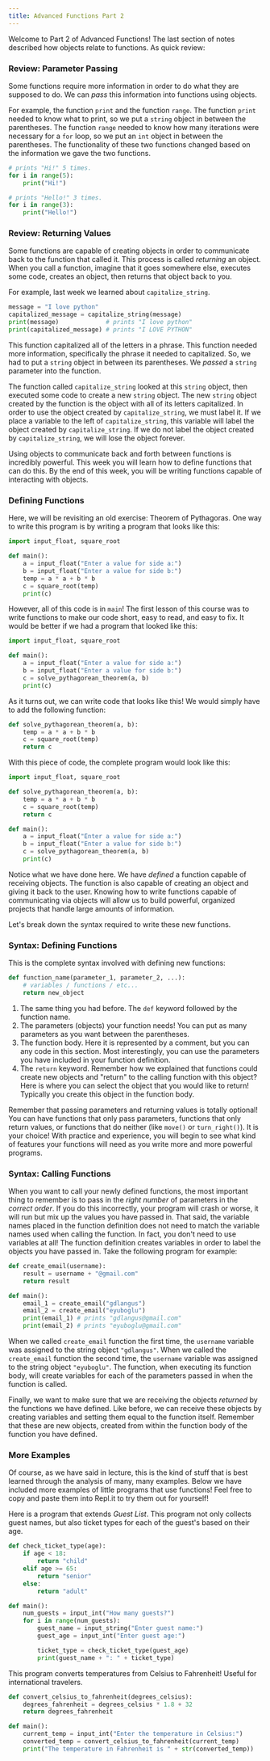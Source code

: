 ```yaml
---
title: Advanced Functions Part 2
---
```


Welcome to Part 2 of Advanced Functions! The last section of notes described how objects relate to functions. As quick review:

### Review: Parameter Passing

Some functions require more information in order to do what they are supposed to do. We can _pass_ this information into functions using objects. 

For example, the function `print` and the function `range`. The function `print` needed to know what to print, so we put a `string` object in between the parentheses. The function `range` needed to know how many iterations were necessary for a `for` loop, so we put an `int` object in between the parentheses. The functionality of these two functions changed based on the information we gave the two functions.

```python
# prints "Hi!" 5 times.
for i in range(5):
    print("Hi!")

# prints "Hello!" 3 times.
for i in range(3):
    print("Hello!")
```

### Review: Returning Values

Some functions are capable of creating objects in order to communicate back to the function that called it. This process is called _returning_ an object. When you call a function, imagine that it goes somewhere else, executes some code, creates an object, then returns that object back to you.

For example, last week we learned about `capitalize_string`. 

```python
message = "I love python"
capitalized_message = capitalize_string(message)
print(message)             # prints "I love python"
print(capitalized_message) # prints "I LOVE PYTHON"
```

This function capitalized all of the letters in a phrase. This function needed more information, specifically the phrase it needed to capitalized. So, we had to put a `string` object in between its parentheses. We _passed_ a `string` parameter into the function.

The function called `capitalize_string` looked at this `string` object, then executed some code to create a new `string` object. The new `string` object created by the function is the object with all of its letters capitalized. In order to use the object created by `capitalize_string`, we must label it. If we place a variable to the left of `capitalize_string`, this variable will label the object created by `capitalize_string`. If we do not label the object created by `capitalize_string`, we will lose the object forever.

Using objects to communicate back and forth between functions is incredibly powerful. This week you will learn how to define functions that can do this. By the end of this week, you will be writing functions capable of interacting with objects.

### Defining Functions

Here, we will be revisiting an old exercise: Theorem of Pythagoras. One way to write this program is by writing a program that looks like this:

```python
import input_float, square_root

def main():
    a = input_float("Enter a value for side a:")
    b = input_float("Enter a value for side b:")
    temp = a * a + b * b
    c = square_root(temp)
    print(c)
```

However, all of this code is in `main`! The first lesson of this course was to write functions to make our code short, easy to read, and easy to fix. It would be better if we had a program that looked like this:

```python
import input_float, square_root

def main():
    a = input_float("Enter a value for side a:")
    b = input_float("Enter a value for side b:")
    c = solve_pythagorean_theorem(a, b)
    print(c)
```

As it turns out, we can write code that looks like this! We would simply have to add the following function:

```python
def solve_pythagorean_theorem(a, b):
    temp = a * a + b * b
    c = square_root(temp)
    return c
```

With this piece of code, the complete program would look like this:

```python
import input_float, square_root

def solve_pythagorean_theorem(a, b):
    temp = a * a + b * b
    c = square_root(temp)
    return c

def main():
    a = input_float("Enter a value for side a:")
    b = input_float("Enter a value for side b:")
    c = solve_pythagorean_theorem(a, b)
    print(c)
```

Notice what we have done here. We have _defined_ a function capable of receiving objects. The function is also capable of creating an object and giving it back to the user. Knowing how to write functions capable of communicating via objects will allow us to build powerful, organized projects that handle large amounts of information.

Let's break down the syntax required to write these new functions.

### Syntax: Defining Functions

This is the complete syntax involved with defining new functions:

```python
def function_name(parameter_1, parameter_2, ...):
    # variables / functions / etc...
    return new_object
```

1. The same thing you had before. The `def` keyword followed by the function name.
2. The parameters (objects) your function needs! You can put as many parameters as you want between the parentheses.
3. The function body. Here it is represented by a comment, but you can any code in this section. Most interestingly, you can use the parameters you have included in your function definition.
4. The `return` keyword. Remember how we explained that functions could create new objects and "return" to the calling function with this object? Here is where you can select the object that you would like to return! Typically you create this object in the function body.

Remember that passing parameters and returning values is totally optional! You can have functions that only pass parameters, functions that only return values, or functions that do neither (like `move()` or `turn_right()`). It is your choice! With practice and experience, you will begin to see what kind of features your functions will need as you write more and more powerful programs.

### Syntax: Calling Functions

When you want to call your newly defined functions, the most important thing to remember is to pass in the _right number_ of parameters in the _correct order_. If you do this incorrectly, your program will crash or worse, it will run but mix up the values you have passed in. That said, the variable names placed in the function definition does not need to match the variable names used when calling the function. In fact, you don't need to use variables at all! The function definition creates variables in order to label the objects you have passed in. Take the following program for example:

```python
def create_email(username):
    result = username + "@gmail.com"
    return result

def main():
    email_1 = create_email("gdlangus")
    email_2 = create_email("eyuboglu")
    print(email_1) # prints "gdlangus@gmail.com"
    print(email_2) # prints "eyuboglu@gmail.com"
```

When we called `create_email` function the first time, the `username` variable was assigned to the string object `"gdlangus"`. When we called the `create_email` function the second time, the `username` variable was assigned to the string object `"eyuboglu"`. The function, when executing its function body, will create variables for each of the parameters passed in when the function is called.

Finally, we want to make sure that we are receiving the objects _returned_ by the functions we have defined. Like before, we can receive these objects by creating variables and setting them equal to the function itself. Remember that these are new objects, created from within the function body of the function you have defined.

### More Examples

Of course, as we have said in lecture, this is the kind of stuff that is best learned through the analysis of many, many examples. Below we have included more examples of little programs that use functions! Feel free to copy and paste them into Repl.it to try them out for yourself!

Here is a program that extends _Guest List_. This program not only collects guest names, but also ticket types for each of the guest's based on their age.

```python
def check_ticket_type(age):
    if age < 18:
        return "child"
    elif age >= 65:
        return "senior"
    else:
        return "adult"

def main():
    num_guests = input_int("How many guests?")
    for i in range(num_guests):
        guest_name = input_string("Enter guest name:")
        guest_age = input_int("Enter guest age:")

        ticket_type = check_ticket_type(guest_age)
        print(guest_name + ": " + ticket_type)
```

This program converts temperatures from Celsius to Fahrenheit! Useful for international travelers.

```python
def convert_celsius_to_fahrenheit(degrees_celsius):
    degrees_fahrenheit = degrees_celsius * 1.8 + 32
    return degrees_fahrenheit

def main():
    current_temp = input_int("Enter the temperature in Celsius:")
    converted_temp = convert_celsius_to_fahrenheit(current_temp)
    print("The temperature in Fahrenheit is " + str(converted_temp))

```


